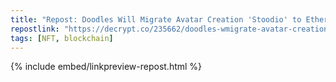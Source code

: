 ```yaml
---
title: "Repost: Doodles Will Migrate Avatar Creation 'Stoodio' to Ethereum Layer-2 Base - Decrypt"
repostlink: "https://decrypt.co/235662/doodles-wmigrate-avatar-creation-stoodio-ethereum-l2-base"
tags: [NFT, blockchain]
---
```


{% include embed/linkpreview-repost.html %}
